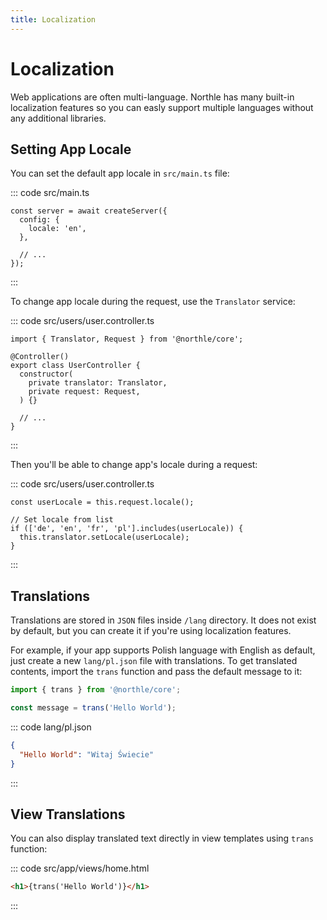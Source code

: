 ```yaml
---
title: Localization
---
```


# Localization

Web applications are often multi-language. Northle has many built-in localization features so you can easly support multiple languages without any additional libraries.

## Setting App Locale

You can set the default app locale in `src/main.ts` file:

::: code src/main.ts
```ts{3}
const server = await createServer({
  config: {
    locale: 'en',
  },

  // ...
});
```
:::

To change app locale during the request, use the `Translator` service:

::: code src/users/user.controller.ts
```ts{1,6}
import { Translator, Request } from '@northle/core';

@Controller()
export class UserController {
  constructor(
    private translator: Translator,
    private request: Request,
  ) {}

  // ...
}
```
:::

Then you'll be able to change app's locale during a request:

::: code src/users/user.controller.ts
```ts{12}
const userLocale = this.request.locale();

// Set locale from list
if (['de', 'en', 'fr', 'pl'].includes(userLocale)) {
  this.translator.setLocale(userLocale);
}
```
:::

## Translations

Translations are stored in `JSON` files inside `/lang` directory. It does not exist by default, but you can create it if you're using localization features.

For example, if your app supports Polish language with English as default, just create a new `lang/pl.json` file with translations. To get translated contents, import the `trans` function and pass the default message to it:

```ts
import { trans } from '@northle/core';

const message = trans('Hello World');
```

::: code lang/pl.json
```json
{
  "Hello World": "Witaj Świecie"
}
```
:::

## View Translations

You can also display translated text directly in view templates using `trans` function:

::: code src/app/views/home.html
```html
<h1>{trans('Hello World')}</h1>
```
:::
